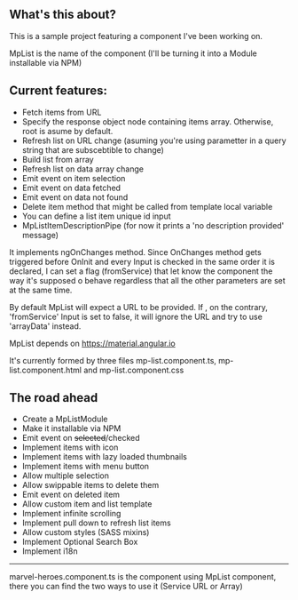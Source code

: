 ## What's this about? ##

This is a sample project featuring a component I've been working on.

MpList is the name of the component (I'll be turning it into a Module installable via NPM)

## Current features: ##

 - Fetch items from URL
 - Specify the response object node containing items array. Otherwise, root is asume by default.
 - Refresh list on URL change (asuming you're using parametter in a query string that are subscebtible to change)
 - Build list from array
 - Refresh list on data array change
 - Emit event on item selection
 - Emit event on data fetched
 - Emit event on data not found
 - Delete item method that might be called from template local variable
 - You can define a list item unique id input 
 - MpListItemDescriptionPipe (for now it prints a 'no description provided' message)
 
  It implements ngOnChanges method. Since  OnChanges method gets triggered before OnInit and every Input is checked in the same order it is declared, I can set a flag (fromService) that let know the component the way it's supposed o behave regardless that all the other parameters are set at the same time.

  By default MpList will expect a URL to be provided. If , on the contrary, 'fromService' Input is set to false, it will ignore the URL and try to use 'arrayData' instead.

  MpList depends on https://material.angular.io

  It's currently formed by three files mp-list.component.ts, mp-list.component.html and mp-list.component.css
## The road ahead ##

- Create a MpListModule
- Make it installable via NPM
- Emit event on ~~selected~~/checked
- Implement items with icon
- Implement items with lazy loaded thumbnails
- Implement items with menu button
- Allow multiple selection
- Allow swippable items to delete them
- Emit event on deleted item
- Allow custom item and list template
- Implement infinite scrolling
- Implement pull down to refresh list items
- Allow custom styles (SASS mixins)
- Implement Optional Search Box
- Implement i18n

----------

marvel-heroes.component.ts is the component using MpList component, there you can find the two ways to use it (Service URL or Array)

